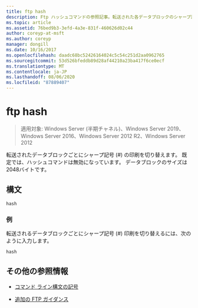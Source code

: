 ```yaml
---
title: ftp hash
description: Ftp ハッシュコマンドの参照記事。転送された各データブロックのシャープ記号 (#) の印刷を切り替えます。
ms.topic: article
ms.assetid: 76bed9b3-3efd-4a3e-831f-460626d02c44
author: coreyp-at-msft
ms.author: coreyp
manager: dongill
ms.date: 10/16/2017
ms.openlocfilehash: daadc68bc52426164024c5c54c251d2aa0962765
ms.sourcegitcommit: 53d526bfeddb89d28af44210a23ba417f6ce0ecf
ms.translationtype: MT
ms.contentlocale: ja-JP
ms.lasthandoff: 08/06/2020
ms.locfileid: "87889407"
---
```

# <a name="ftp-hash"></a>ftp hash

> 適用対象: Windows Server (半期チャネル)、Windows Server 2019、Windows Server 2016、Windows Server 2012 R2、Windows Server 2012

転送されたデータブロックごとにシャープ記号 (#) の印刷を切り替えます。 既定では、ハッシュコマンドは無効になっています。 データブロックのサイズは2048バイトです。

## <a name="syntax"></a>構文

```
hash
```

### <a name="examples"></a>例

転送されるデータブロックごとにシャープ記号 (#) 印刷を切り替えるには、次のように入力します。

```
hash
```

## <a name="additional-references"></a>その他の参照情報

- [コマンド ライン構文の記号](command-line-syntax-key.md)

- [追加の FTP ガイダンス](/previous-versions/orphan-topics/ws.10/cc756013(v=ws.10))
